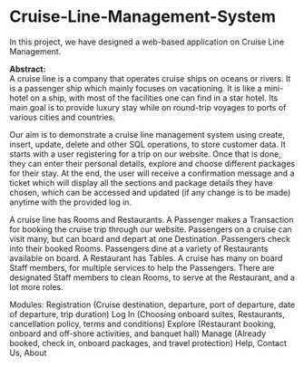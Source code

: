 # Cruise-Line-Management-System
In this project, we have designed a web-based application on Cruise Line Management.

<b>Abstract:</b><br>
A cruise line is a company that operates cruise ships on oceans or rivers. It is a passenger ship which mainly focuses on vacationing. It is like a mini-hotel on a ship, with most of the facilities one can find in a star hotel. Its main goal is to provide luxury stay while on round-trip voyages to ports of various cities and countries.

Our aim is to demonstrate a cruise line management system using create, insert, update, delete and other SQL operations, to store customer data. It starts with a user registering for a trip on our website. Once that is done, they can enter their personal details, explore and choose different packages for their stay. At the end, the user will receive a confirmation message and a ticket which will display all the sections and package details they have chosen, which can be accessed and updated (if any change is to be made) anytime with the provided log in.

A cruise line has Rooms and Restaurants. A Passenger makes a Transaction for booking the cruise trip through our website. Passengers on a cruise can visit many, but can board and depart at one Destination. Passengers check into their booked Rooms. Passengers dine at a variety of Restaurants available on board. A Restaurant has Tables. A cruise has many on board Staff members, for multiple services to help the Passengers. There are designated Staff members to clean Rooms, to serve at the Restaurant, and a lot more roles.

Modules:
Registration (Cruise destination, departure, port of departure, date of departure, trip duration)
Log In (Choosing onboard suites, Restaurants, cancellation policy, terms and conditions)
Explore (Restaurant booking, onboard and off-shore activities, and banquet hall)
Manage (Already booked, check in, onboard packages, and travel protection)
Help, Contact Us, About 

